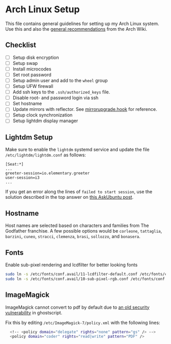 Arch Linux Setup
================
This file contains general guidelines for setting up my Arch Linux system. Use
this and also the [general recommendations](https://wiki.archlinux.org/index.php/General_recommendations)
from the Arch Wiki.

Checklist
---------
- [ ] Setup disk encryption
- [ ] Setup swap
- [ ] Install microcodes
- [ ] Set root password
- [ ] Setup admin user and add to the `wheel` group
- [ ] Setup UFW firewall
- [ ] Add ssh keys to the `.ssh/authorized_keys` file.
- [ ] Disable root- and password login via ssh
- [ ] Set hostname
- [ ] Update mirrors with reflector. See [mirrorupgrade.hook](system-config/mirrorupgrade.hook) for reference.
- [ ] Setup clock synchronization
- [ ] Setup lightdm display manager

Lightdm Setup
-------------
Make sure to enable the `lightdm` systemd service and update the file `/etc/lightdm/lightdm.conf` as follows:
```
[Seat:*]
...
greeter-session=io.elementary.greeter
user-session=i3
...
```

If you get an error along the lines of `failed to start session`, use the
solution described in the top answer on [this AskUbuntu post](https://askubuntu.com/questions/874850/16-10-lightdm-failed-to-start-session-with-i3).

Hostname
--------
Host names are selected based on characters and families from The Godfather
franchise. A few possible options would be `corleone`, `tattaglia`, `barzini`,
`cuneo`, `stracci`, `clemenza`, `brasi`, `sollozzo`, and `bonasera`.

Fonts
-----
Enable sub-pixel rendering and lcdfilter for better looking fonts
```bash
sudo ln -s /etc/fonts/conf.avail/11-lcdfilter-default.conf /etc/fonts/conf.d
sudo ln -s /etc/fonts/conf.avail/10-sub-pixel-rgb.conf /etc/fonts/conf.d
```

ImageMagick
-----------
ImageMagick cannot convert to pdf by default due to [an old security vulnerability](https://www.kb.cert.org/vuls/id/332928/) in ghostscript.

Fix this by editing `/etc/ImageMagick-7/policy.xml` with the following lines:
```bash
  <!-- <policy domain="delegate" rights="none" pattern="gs" /> -->
  <policy domain="coder" rights="read|write" pattern="PDF" />
```

